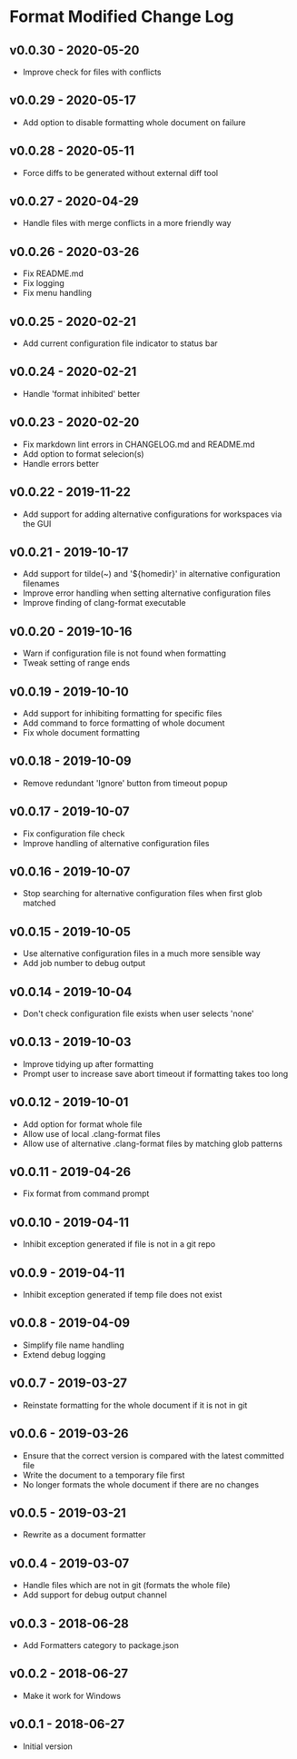 # Format Modified Change Log

## v0.0.30 - 2020-05-20

- Improve check for files with conflicts

## v0.0.29 - 2020-05-17

- Add option to disable formatting whole document on failure

## v0.0.28 - 2020-05-11

- Force diffs to be generated without external diff tool

## v0.0.27 - 2020-04-29

- Handle files with merge conflicts in a more friendly way

## v0.0.26 - 2020-03-26

- Fix README.md
- Fix logging
- Fix menu handling

## v0.0.25 - 2020-02-21

- Add current configuration file indicator to status bar

## v0.0.24 - 2020-02-21

- Handle 'format inhibited' better

## v0.0.23 - 2020-02-20

- Fix markdown lint errors in CHANGELOG.md and README.md
- Add option to format selecion(s)
- Handle errors better

## v0.0.22 - 2019-11-22

- Add support for adding alternative configurations for workspaces via the GUI

## v0.0.21 - 2019-10-17

- Add support for tilde(~) and '${homedir}' in alternative configuration filenames
- Improve error handling when setting alternative configuration files
- Improve finding of clang-format executable

## v0.0.20 - 2019-10-16

- Warn if configuration file is not found when formatting
- Tweak setting of range ends

## v0.0.19 - 2019-10-10

- Add support for inhibiting formatting for specific files
- Add command to force formatting of whole document
- Fix whole document formatting

## v0.0.18 - 2019-10-09

- Remove redundant 'Ignore' button from timeout popup

## v0.0.17 - 2019-10-07

- Fix configuration file check
- Improve handling of alternative configuration files

## v0.0.16 - 2019-10-07

- Stop searching for alternative configuration files when first glob matched

## v0.0.15 - 2019-10-05

- Use alternative configuration files in a much more sensible way
- Add job number to debug output

## v0.0.14 - 2019-10-04

- Don't check configuration file exists when user selects 'none'

## v0.0.13 - 2019-10-03

- Improve tidying up after formatting
- Prompt user to increase save abort timeout if formatting takes too long

## v0.0.12 - 2019-10-01

- Add option for format whole file
- Allow use of local .clang-format files
- Allow use of alternative .clang-format files by matching glob patterns

## v0.0.11 - 2019-04-26

- Fix format from command prompt

## v0.0.10 - 2019-04-11

- Inhibit exception generated if file is not in a git repo

## v0.0.9 - 2019-04-11

- Inhibit exception generated if temp file does not exist

## v0.0.8 - 2019-04-09

- Simplify file name handling
- Extend debug logging

## v0.0.7 - 2019-03-27

- Reinstate formatting for the whole document if it is not in git

## v0.0.6 - 2019-03-26

- Ensure that the correct version is compared with the latest committed file
- Write the document to a temporary file first
- No longer formats the whole document if there are no changes

## v0.0.5 - 2019-03-21

- Rewrite as a document formatter

## v0.0.4 - 2019-03-07

- Handle files which are not in git (formats the whole file)
- Add support for debug output channel

## v0.0.3 - 2018-06-28

- Add Formatters category to package.json

## v0.0.2 - 2018-06-27

- Make it work for Windows

## v0.0.1 - 2018-06-27

- Initial version

